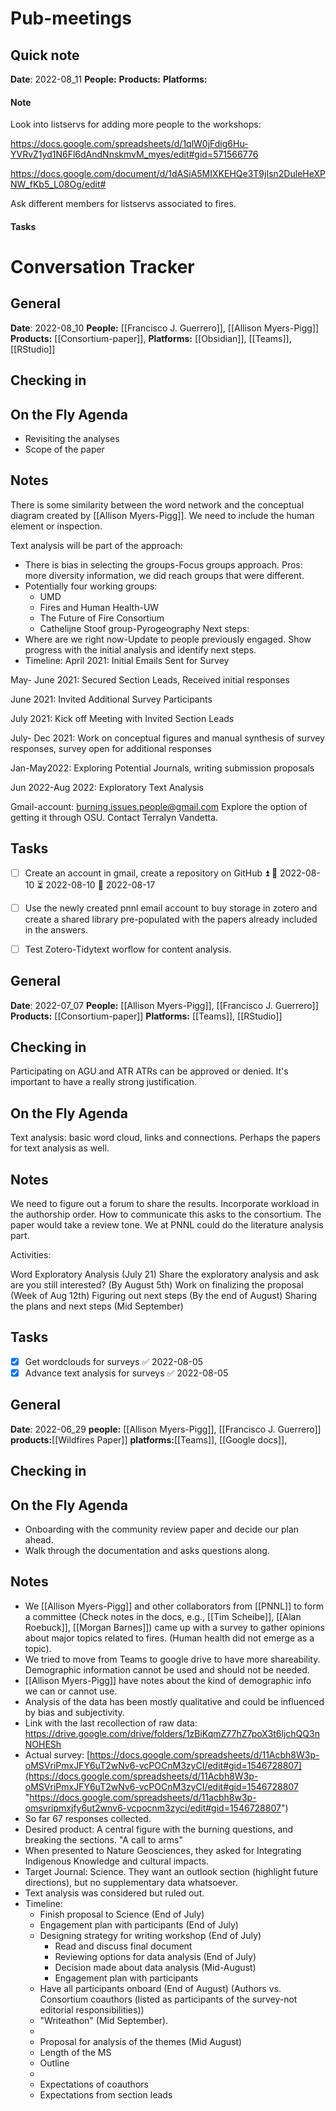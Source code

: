 # Pub-meetings 
## Quick note
**Date**: 2022-08_11
**People:** 
**Products:**
**Platforms:**

#### Note
Look into listservs for adding more people to the workshops:

https://docs.google.com/spreadsheets/d/1qlW0jFdig6Hu-YVRvZ1yd1N6Fl6dAndNnskmvM_myes/edit#gid=571566776

https://docs.google.com/document/d/1dASiA5MIXKEHQe3T9jIsn2DuleHeXPNW_fKb5_L08Og/edit# 

Ask different members for listservs associated to fires. 
#### Tasks

# Conversation Tracker 
## General
**Date**: 2022-08_10
**People:** [[Francisco J. Guerrero]], [[Allison Myers-Pigg]]
**Products:** [[Consortium-paper]], 
**Platforms:** [[Obsidian]], [[Teams]], [[RStudio]]

## Checking in

## On the Fly Agenda
* Revisiting the analyses
* Scope of the paper
## Notes
There is some similarity between the word network and the conceptual diagram created by [[Allison Myers-Pigg]]. We need to include the human element or inspection. 

Text analysis will be part of the approach:
* There is bias in selecting the groups-Focus groups approach. Pros: more diversity information, we did reach groups that were different. 
* Potentially four working groups: 
	* UMD
	* Fires and Human Health-UW
	* The Future of Fire Consortium
	* Cathelijne Stoof group-Pyrogeography
Next steps:
* Where are we right now-Update to people previously engaged. Show progress with the initial analysis and identify next steps.
* Timeline: 
April 2021: Initial Emails Sent for Survey

May- June 2021: Secured Section Leads, Received initial responses

June 2021: Invited Additional Survey Participants

July 2021: Kick off Meeting with Invited Section Leads

July- Dec 2021: Work on conceptual figures and manual synthesis of survey responses, survey open for additional responses  

Jan-May2022: Exploring Potential Journals, writing submission proposals

Jun 2022-Aug 2022: Exploratory Text Analysis

Gmail-account: burning.issues.people@gmail.com
Explore the option of getting it through OSU. Contact Terralyn Vandetta.

## Tasks
- [ ] Create an account in gmail, create a repository on GitHub ⏫ 🛫 2022-08-10 ⏳ 2022-08-10 📅 2022-08-17
- [ ] Use the newly created pnnl email account to buy storage in zotero and create a shared library pre-populated with the papers already included in the answers.
- [ ] Test Zotero-Tidytext worflow for content analysis. 
 


## General
**Date**: 2022-07_07
**People:** [[Allison Myers-Pigg]], [[Francisco J. Guerrero]]
**Products:** [[Consortium-paper]]
**Platforms:** [[Teams]], [[RStudio]]


## Checking in
Participating on AGU and ATR
ATRs can be approved or denied. It's important to have a really strong justification. 

## On the Fly Agenda
Text analysis: basic word cloud, links and connections. 
Perhaps the papers for text analysis as well. 

## Notes
We need to figure out a forum to  share the results. 
Incorporate workload in the authorship order.
How to communicate this asks to the consortium. The paper would take a review tone.
We at PNNL could do the literature analysis part. 

Activities:

Word Exploratory Analysis (July 21)
Share the exploratory analysis and ask are you still interested? (By August 5th)
Work on finalizing the proposal (Week of Aug 12th)
Figuring out next steps (By the end of August)
Sharing the plans and next steps (Mid September)

## Tasks
- [x] Get wordclouds for surveys ✅ 2022-08-05
- [x] Advance text analysis for surveys ✅ 2022-08-05

## General

 **Date**: 2022-06_29
**people:** [[Allison Myers-Pigg]], [[Francisco J. Guerrero]]
**products:**[[Wildfires Paper]]
**platforms:**[[Teams]], [[Google docs]], 

## Checking in

## On the Fly Agenda
* Onboarding with the community review paper and decide our plan ahead. 
* Walk through the documentation and asks questions along. 
## Notes
* We [[Allison Myers-Pigg]] and other collaborators from [[PNNL]] to form a committee (Check notes in the docs, e.g., [[Tim Scheibe]], [[Alan Roebuck]], [[Morgan Barnes]]) came up with a survey to gather opinions about major topics related to fires. (Human health did not emerge as a topic).
* We tried to move from Teams to google drive to have more shareability. Demographic information cannot be used and should not be needed. 
* [[Allison Myers-Pigg]] have notes about the kind of demographic info we can or cannot use. 
* Analysis of the data has been mostly qualitative and could be influenced by bias and subjectivity. 
* Link with the last recollection of raw data: https://drive.google.com/drive/folders/1zBiKqmZ77hZ7poX3t6ljchQQ3nNOHESh
* Actual survey: [https://docs.google.com/spreadsheets/d/11Acbh8W3p-oMSVriPmxJFY6uT2wNv6-vcPOCnM3zyCI/edit#gid=1546728807](https://docs.google.com/spreadsheets/d/11Acbh8W3p-oMSVriPmxJFY6uT2wNv6-vcPOCnM3zyCI/edit#gid=1546728807 "https://docs.google.com/spreadsheets/d/11acbh8w3p-omsvripmxjfy6ut2wnv6-vcpocnm3zyci/edit#gid=1546728807") 
* So far 67 responses collected. 
* Desired product: A central figure with the burning questions, and breaking the sections. "A call to arms"
* When presented to Nature Geosciences, they asked for Integrating Indigenous Knowledge and cultural impacts. 
* Target Journal: Science.  They want an outlook section (highlight future directions), but no supplementary data whatsoever. 
* Text analysis was considered but ruled out. 
* Timeline: 
	* Finish proposal to Science (End of July)
	*  Engagement plan with participants (End of July)
	*  Designing strategy for writing workshop (End of July)
		* Read and discuss final document
		* Reviewing options for data analysis (End of July)
		* Decision made about data analysis (Mid-August)
		* Engagement plan with participants 
	* Have all participants onboard (End of August) (Authors vs. Consortium coauthors (listed as participants of the survey-not editorial responsibilities)) 
	* "Writeathon" (Mid September).
	* 
	* Proposal for analysis of the themes (Mid August)
	* Length of the MS
	* Outline
	* 
	* Expectations of coauthors
	* Expectations from section leads
